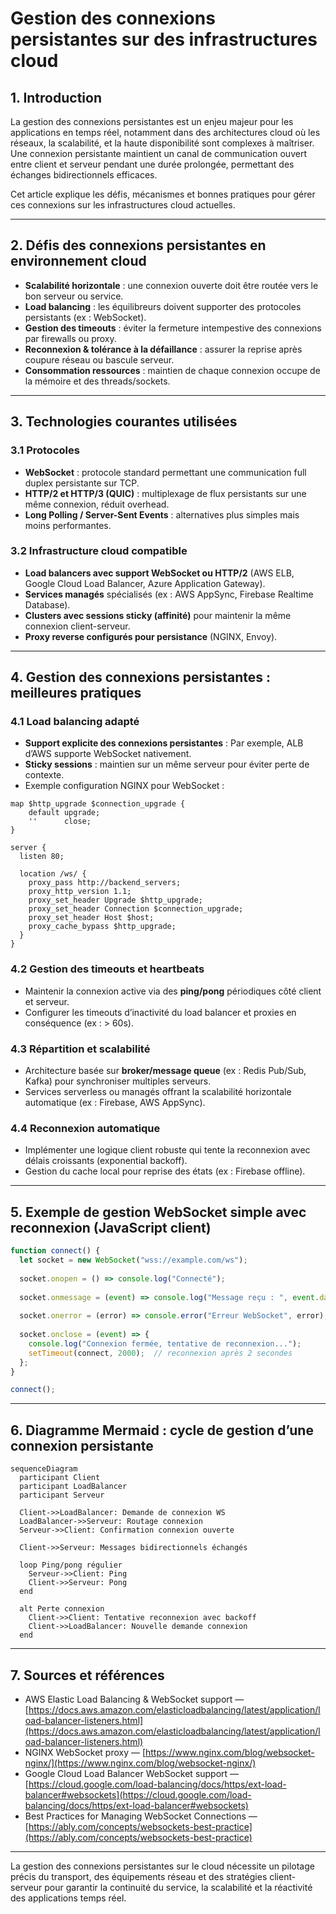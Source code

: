 # Gestion des connexions persistantes sur des infrastructures cloud

## 1. Introduction

La gestion des connexions persistantes est un enjeu majeur pour les applications en temps réel, notamment dans des architectures cloud où les réseaux, la scalabilité, et la haute disponibilité sont complexes à maîtriser. Une connexion persistante maintient un canal de communication ouvert entre client et serveur pendant une durée prolongée, permettant des échanges bidirectionnels efficaces.

Cet article explique les défis, mécanismes et bonnes pratiques pour gérer ces connexions sur les infrastructures cloud actuelles.

---

## 2. Défis des connexions persistantes en environnement cloud

- **Scalabilité horizontale** : une connexion ouverte doit être routée vers le bon serveur ou service.
- **Load balancing** : les équilibreurs doivent supporter des protocoles persistants (ex : WebSocket).
- **Gestion des timeouts** : éviter la fermeture intempestive des connexions par firewalls ou proxy.
- **Reconnexion & tolérance à la défaillance** : assurer la reprise après coupure réseau ou bascule serveur.
- **Consommation ressources** : maintien de chaque connexion occupe de la mémoire et des threads/sockets.

---

## 3. Technologies courantes utilisées

### 3.1 Protocoles

- **WebSocket** : protocole standard permettant une communication full duplex persistante sur TCP.
- **HTTP/2 et HTTP/3 (QUIC)** : multiplexage de flux persistants sur une même connexion, réduit overhead.
- **Long Polling / Server-Sent Events** : alternatives plus simples mais moins performantes.

### 3.2 Infrastructure cloud compatible

- **Load balancers avec support WebSocket ou HTTP/2** (AWS ELB, Google Cloud Load Balancer, Azure Application Gateway).
- **Services managés** spécialisés (ex : AWS AppSync, Firebase Realtime Database).
- **Clusters avec sessions sticky (affinité)** pour maintenir la même connexion client-serveur.
- **Proxy reverse configurés pour persistance** (NGINX, Envoy).

---

## 4. Gestion des connexions persistantes : meilleures pratiques

### 4.1 Load balancing adapté

- **Support explicite des connexions persistantes** : Par exemple, ALB d’AWS supporte WebSocket nativement.
- **Sticky sessions** : maintien sur un même serveur pour éviter perte de contexte.
- Exemple configuration NGINX pour WebSocket :

```nginx
map $http_upgrade $connection_upgrade {
    default upgrade;
    ''      close;
}

server {
  listen 80;

  location /ws/ {
    proxy_pass http://backend_servers;
    proxy_http_version 1.1;
    proxy_set_header Upgrade $http_upgrade;
    proxy_set_header Connection $connection_upgrade;
    proxy_set_header Host $host;
    proxy_cache_bypass $http_upgrade;
  }
}
```

### 4.2 Gestion des timeouts et heartbeats

- Maintenir la connexion active via des **ping/pong** périodiques côté client et serveur.
- Configurer les timeouts d’inactivité du load balancer et proxies en conséquence (ex : > 60s).

### 4.3 Répartition et scalabilité

- Architecture basée sur **broker/message queue** (ex : Redis Pub/Sub, Kafka) pour synchroniser multiples serveurs.
- Services serverless ou managés offrant la scalabilité horizontale automatique (ex : Firebase, AWS AppSync).

### 4.4 Reconnexion automatique

- Implémenter une logique client robuste qui tente la reconnexion avec délais croissants (exponential backoff).
- Gestion du cache local pour reprise des états (ex : Firebase offline).

---

## 5. Exemple de gestion WebSocket simple avec reconnexion (JavaScript client)

```javascript
function connect() {
  let socket = new WebSocket("wss://example.com/ws");
  
  socket.onopen = () => console.log("Connecté");
  
  socket.onmessage = (event) => console.log("Message reçu : ", event.data);
  
  socket.onerror = (error) => console.error("Erreur WebSocket", error);
  
  socket.onclose = (event) => {
    console.log("Connexion fermée, tentative de reconnexion...");
    setTimeout(connect, 2000);  // reconnexion après 2 secondes
  };
}

connect();
```

---

## 6. Diagramme Mermaid : cycle de gestion d’une connexion persistante

```mermaid
sequenceDiagram
  participant Client
  participant LoadBalancer
  participant Serveur

  Client->>LoadBalancer: Demande de connexion WS
  LoadBalancer->>Serveur: Routage connexion
  Serveur->>Client: Confirmation connexion ouverte

  Client->>Serveur: Messages bidirectionnels échangés

  loop Ping/pong régulier
    Serveur->>Client: Ping
    Client->>Serveur: Pong
  end

  alt Perte connexion
    Client->>Client: Tentative reconnexion avec backoff
    Client->>LoadBalancer: Nouvelle demande connexion
  end
```

---

## 7. Sources et références

- AWS Elastic Load Balancing & WebSocket support — [https://docs.aws.amazon.com/elasticloadbalancing/latest/application/load-balancer-listeners.html](https://docs.aws.amazon.com/elasticloadbalancing/latest/application/load-balancer-listeners.html)  
- NGINX WebSocket proxy — [https://www.nginx.com/blog/websocket-nginx/](https://www.nginx.com/blog/websocket-nginx/)  
- Google Cloud Load Balancer WebSocket support — [https://cloud.google.com/load-balancing/docs/https/ext-load-balancer#websockets](https://cloud.google.com/load-balancing/docs/https/ext-load-balancer#websockets)  
- Best Practices for Managing WebSocket Connections — [https://ably.com/concepts/websockets-best-practice](https://ably.com/concepts/websockets-best-practice)

---

La gestion des connexions persistantes sur le cloud nécessite un pilotage précis du transport, des équipements réseau et des stratégies client-serveur pour garantir la continuité du service, la scalabilité et la réactivité des applications temps réel.